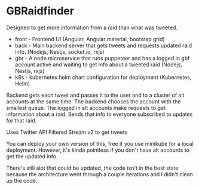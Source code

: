 # GBRaidfinder

Designed to get more information from a raid than what was tweeted.

* front - Frontend UI (Angular, Angular material, bootsrap grid)
* back - Main backend server that gets tweets and requests updated raid info. (Nodejs, Nestjs, socket.io, rxjs)
* gbr - A node microservice that runs puppeteer and has a logged in gbf account active and waiting to get info about a tweeted raid (Nodejs, Nestjs, rxjs)
* k8s - kubernetes helm chart configuration for deployment (Kubernetes, Helm)

Backend gets each tweet and passes it to the user and to a cluster of alt accounts at the same time. The backend chooses the account with the smallest queue.
The logged in alt accounts make requests to get information about a raid. Sends that info to everyone subscribed to updates for that raid.

Uses Twitter API Filtered Stream v2 to get tweets

You can deploy your own version of this, free if you use minikube for a local deployment. However, it's kinda pointless if you don't have alt accounts to get the updated info.

There's still alot that could be updated, the code isn't in the best state because the architecture went through a couple iterations and I didn't clean up the code.
